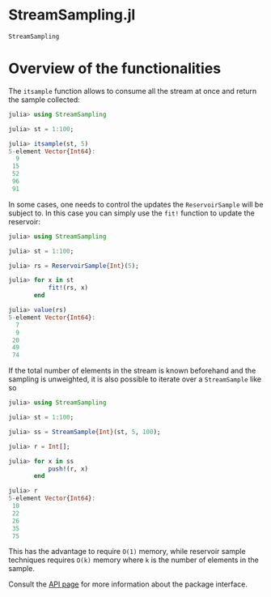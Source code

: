 
# StreamSampling.jl

```@docs
StreamSampling
```

# Overview of the functionalities

The `itsample` function allows to consume all the stream at once and return the sample collected:

```julia
julia> using StreamSampling

julia> st = 1:100;

julia> itsample(st, 5)
5-element Vector{Int64}:
  9
 15
 52
 96
 91
```

In some cases, one needs to control the updates the `ReservoirSample` will be subject to. In this case
you can simply use the `fit!` function to update the reservoir:

```julia
julia> using StreamSampling

julia> st = 1:100;

julia> rs = ReservoirSample{Int}(5);

julia> for x in st
           fit!(rs, x)
       end

julia> value(rs)
5-element Vector{Int64}:
  7
  9
 20
 49
 74
```

If the total number of elements in the stream is known beforehand and the sampling is unweighted, it is
also possible to iterate over a `StreamSample` like so

```julia
julia> using StreamSampling

julia> st = 1:100;

julia> ss = StreamSample{Int}(st, 5, 100);

julia> r = Int[];

julia> for x in ss
           push!(r, x)
       end

julia> r
5-element Vector{Int64}:
 10
 22
 26
 35
 75
```

This has the advantage to require `O(1)` memory, while reservoir sample techniques requires `O(k)` memory where `k`
is the number of elements in the sample.

Consult the [API page](https://juliadynamics.github.io/StreamSampling.jl/stable/api) for more information about the
package interface.
